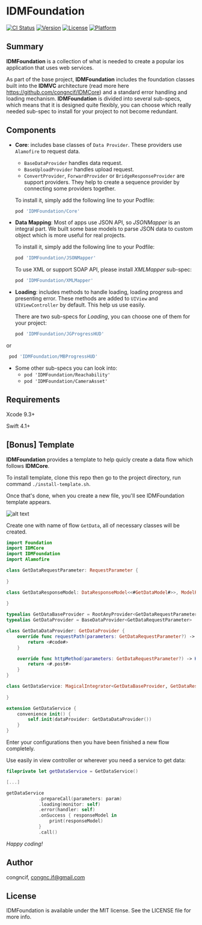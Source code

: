 # IDMFoundation

[![CI Status](http://img.shields.io/travis/congncif/IDMFoundation.svg?style=flat)](https://travis-ci.org/congncif/IDMFoundation)
[![Version](https://img.shields.io/cocoapods/v/IDMFoundation.svg?style=flat)](http://cocoapods.org/pods/IDMFoundation)
[![License](https://img.shields.io/cocoapods/l/IDMFoundation.svg?style=flat)](http://cocoapods.org/pods/IDMFoundation)
[![Platform](https://img.shields.io/cocoapods/p/IDMFoundation.svg?style=flat)](http://cocoapods.org/pods/IDMFoundation)

## Summary

**IDMFoundation** is a collection of what is needed to create a popular ios application that uses web services.

As part of the base project, **IDMFoundation** includes the foundation classes built into the **IDMVC** architecture (read more here https://github.com/congncif/IDMCore) and a standard error handling and loading mechanism. **IDMFoundation** is divided into several sub-specs, which means that it is designed quite flexibly, you can choose which really needed sub-spec to install for your project to not become redundant.

## Components

- **Core**: includes base classes of `Data Provider`. These providers use `Alamofire` to request data.
  + `BaseDataProvider` handles data request.
  + `BaseUploadProvider` handles upload request.
  + `ConvertProvider`, `ForwardProvider` or `BridgeResponseProvider` are support providers. They help to create a sequence provider by connecting some providers together.
  
  To install it, simply add the following line to your Podfile: 
  ```ruby
  pod 'IDMFoundation/Core'
  ```
  
- **Data Mapping**: Most of apps use JSON API, so *JSONMapper* is an integral part. We built some base models to parse JSON data to custom object which is more useful for real projects.

  To install it, simply add the following line to your Podfile: 
  ```ruby
  pod 'IDMFoundation/JSONMapper'
  ```

  To use XML or support SOAP API, please install *XMLMapper* sub-spec:
  ```ruby
  pod 'IDMFoundation/XMLMapper'
  ```
  
- **Loading**: includes methods to handle loading, loading progress and presenting error. These methods are added to `UIView` and `UIViewController` by default. This help us use easily.

  There are two sub-specs for *Loading*, you can choose one of them for your project:
  ```ruby
  pod 'IDMFoundation/JGProgressHUD'
  ```

or

 ```ruby
  pod 'IDMFoundation/MBProgressHUD'
  ```
  
- Some other sub-specs you can look into:
  + ```pod 'IDMFoundation/Reachability'```
  + ```pod 'IDMFoundation/CameraAsset'```

## Requirements

Xcode 9.3+

Swift 4.1+

## [Bonus] Template

**IDMFoundation** provides a template to help quicly create a data flow which follows **IDMCore**.

To install template, clone this repo then go to the project directory, run command `./install-template.sh`.

Once that's done, when you create a new file, you'll see IDMFoundation template appears.

![alt text](https://i.imgur.com/6b7euWy.png "IDM Template")

Create one with name of flow `GetData`, all of necessary classes will be created.

```swift
import Foundation
import IDMCore
import IDMFoundation
import Alamofire

class GetDataRequestParameter: RequestParameter {
    
}

class GetDataResponseModel: DataResponseModel<<#GetDataModel#>>, ModelProtocol {
    
}

typealias GetDataBaseProvider = RootAnyProvider<GetDataRequestParameter>
typealias GetDataProvider = BaseDataProvider<GetDataRequestParameter>

class GetDataDataProvider: GetDataProvider {
    override func requestPath(parameters: GetDataRequestParameter?) -> String {
        return <#code#>
    }

    override func httpMethod(parameters: GetDataRequestParameter?) -> HTTPMethod {
        return <#.post#>
    }
}

class GetDataService: MagicalIntegrator<GetDataBaseProvider, GetDataResponseModel> {
    
}

extension GetDataService {
	convenience init() {
        self.init(dataProvider: GetDataDataProvider())
    }
}
```

Enter your configurations then you have been finished a new flow completely.

Use easily in view controller or wherever you need a service to get data:

```swift
fileprivate let getDataService = GetDataService()

[...]

getDataService
            .prepareCall(parameters: param)
            .loading(monitor: self)
            .error(handler: self)
            .onSuccess { responseModel in
                print(responseModel)
            }
            .call()

```

*Happy coding!*

## Author

congncif, congnc.if@gmail.com

## License

IDMFoundation is available under the MIT license. See the LICENSE file for more info.
